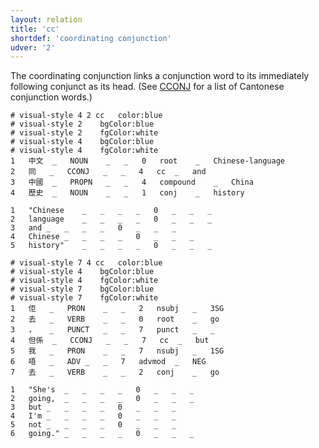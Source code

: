 ```yaml
---
layout: relation
title: 'cc'
shortdef: 'coordinating conjunction'
udver: '2'
---
```


The coordinating conjunction links a conjunction word to its immediately following conjunct as its head. (See [CCONJ]() for a  list of Cantonese conjunction words.)

~~~ conllu
# visual-style 4 2 cc	color:blue
# visual-style 2	bgColor:blue
# visual-style 2	fgColor:white
# visual-style 4	bgColor:blue
# visual-style 4	fgColor:white
1	中文	_	NOUN	_	_	0	root	_	Chinese-language
2	同	_	CCONJ	_	_	4	cc	_	and
3	中國	_	PROPN	_	_	4	compound	_	China
4	歷史	_	NOUN	_	_	1	conj	_	history

1	"Chinese	_	_	_	_	0	_	_	_
2	language	_	_	_	_	0	_	_	_
3	and	_	_	_	_	0	_	_	_
4	Chinese	_	_	_	_	0	_	_	_
5	history"	_	_	_	_	0	_	_	_

~~~

~~~ conllu
# visual-style 7 4 cc	color:blue
# visual-style 4	bgColor:blue
# visual-style 4	fgColor:white
# visual-style 7	bgColor:blue
# visual-style 7	fgColor:white
1	佢	_	PRON	_	_	2	nsubj	_	3SG
2	去	_	VERB	_	_	0	root	_	go
3	，	_	PUNCT	_	_	7	punct	_	_
4	但係	_	CCONJ	_	_	7	cc	_	but
5	我	_	PRON	_	_	7	nsubj	_	1SG
6	唔	_	ADV	_	_	7	advmod	_	NEG
7	去	_	VERB	_	_	2	conj	_	go

1	"She's	_	_	_	_	0	_	_	_
2	going,	_	_	_	_	0	_	_	_
3	but	_	_	_	_	0	_	_	_
4	I'm	_	_	_	_	0	_	_	_
5	not	_	_	_	_	0	_	_	_
6	going."	_	_	_	_	0	_	_	_

~~~
